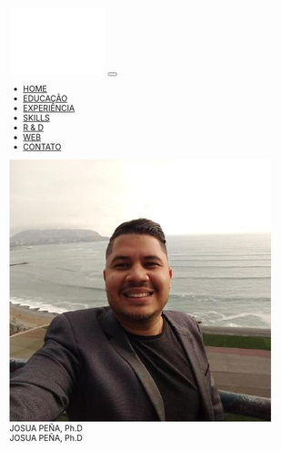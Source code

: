 <!DOCTYPE html>
<html lang="pt-br">

<head>
    <title>Josua Peña - PhD</title>
    <meta charset="utf-8">
    <meta name="viewport" content="width=device-width, initial-scale=1">
    <link rel="shortcut icon" href="img/logo_browser.png" >
    <link rel="stylesheet" href="https://maxcdn.bootstrapcdn.com/bootstrap/4.5.2/css/bootstrap.min.css">
    <script src="https://ajax.googleapis.com/ajax/libs/jquery/3.5.1/jquery.min.js"></script>
    <script src="https://cdnjs.cloudflare.com/ajax/libs/popper.js/1.16.0/umd/popper.min.js"></script>
    <script src="https://maxcdn.bootstrapcdn.com/bootstrap/4.5.2/js/bootstrap.min.js"></script>
    <link href="style.css" rel="stylesheet" type="text/css" />
</head>

<body>

<nav class="navbar navbar-expand-lg navbar-dark sticky-top" id="navbar">
    <div class="container justify-content-between">
        <a class="navbar-brand mr-md-5" href="./index.html"><img src="img/logo_w.png" alt="JP"></a>
        <button class="navbar-toggler" type="button" data-toggle="collapse" data-target="#navbar10">
            <span class="navbar-toggler-icon"></span>
        </button>
        <div class="navbar-collapse collapse" id="navbar10">
            <ul class="navbar-nav nav-fill w-100">
                <li class="nav-item">
                    <a class="nav-link" href="./index.html">HOME</a>
                </li>
                <li class="nav-item">
                    <a class="nav-link" href="./education.html">EDUCAÇÃO</a>
                </li>
                <li class="nav-item">
                    <a class="nav-link" href="./experience.html">EXPERIÊNCIA</a>
                </li>
                <li class="nav-item">
                    <a class="nav-link" href="./skills.html">SKILLS</a>
                </li>
                <li class="nav-item">
                    <a class="nav-link" href="./research.html">R & D</a>
                </li>
                <li class="nav-item">
                    <a class="nav-link" href="./web.html">WEB</a>
                </li>
                <li class="nav-item">
                    <a class="nav-link" href="./contact.html">CONTATO</a>
                </li>
            </ul>
        </div>
    </div>
</nav>

<section id="columns" class="d-flex justify-content-between">
    <div class="container-fluid p-0">
        <div class="row stripe m-0 d-flex justify-content-center align-items-center" style="background-image: url('img/telecom.jpg');">
            <div class="col-md-6 d-flex home right-entry align-items-center justify-content-center flex-column pb-0 pb-md-0">
                <img class="img-fluid" alt="Josua Pena Picture" src="img/josh.jpg" id="profile" />
                <div class="display-2 text-center text-sm-left" id="name1">
                    JOSUA PEÑA, Ph.D
                </div>
            </div>
            <div class="col-md-6 d-flex home left-entry align-items-center justify-content-center pt-0 pt-md-0" id="name0">
                <div class="display-2 text-center text-sm-left">
                    JOSUA PEÑA, Ph.D
                </div>
            </div>
        </div>
    </div>
</section>

<script src="script.js">
</script>
</body>

</html>
